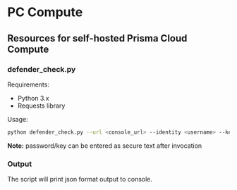 # PC Compute

## Resources for self-hosted Prisma Cloud Compute

### defender_check.py

Requirements:
- Python 3.x
- Requests library

Usage:

```bash
python defender_check.py --url <console_url> --identity <username> --key <password/key>
```

**Note:** password/key can be entered as secure text after invocation

### Output

The script will print json format output to console.
